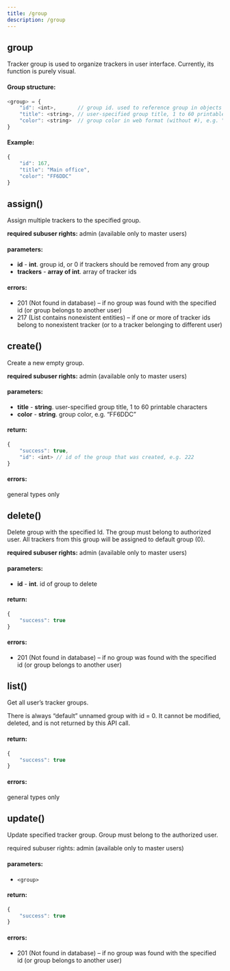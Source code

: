 ```yaml
---
title: /group
description: /group
---
```


## group
Tracker group is used to organize trackers in user interface. Currently, its function is purely visual.

#### Group structure:
```javascript
<group> = {
    "id": <int>,       // group id. used to reference group in objects and API calls. Read-only, assigned automatically by the server.
    "title": <string>, // user-specified group title, 1 to 60 printable characters, e. g. "Employees"
    "color": <string>  // group color in web format (without #), e.g. "FF6DDC". Determines the color of tracker markers on the map.
}
```

#### Example:
```javascript
{
    "id": 167,
    "title": "Main office",
    "color": "FF6DDC"
}
```

## assign()
Assign multiple trackers to the specified group.

**required subuser rights:** admin (available only to master users)

#### parameters:
* **id** - **int**. group id, or 0 if trackers should be removed from any group
* **trackers** - **array of int**. array of tracker ids

#### errors:
*   201 (Not found in database) – if no group was found with the specified id (or group belongs to another user)
*   217 (List contains nonexistent entities) – if one or more of tracker ids belong to nonexistent tracker (or to a tracker belonging to different user)

## create()
Create a new empty group.

**required subuser rights:** admin (available only to master users)

#### parameters:
* **title** - **string**. user-specified group title, 1 to 60 printable characters
* **color** - **string**. group color, e.g. “FF6DDC”

#### return:
```javascript
{
    "success": true,
    "id": <int> // id of the group that was created, e.g. 222
}
```

#### errors:
general types only

## delete()
Delete group with the specified Id. The group must belong to authorized user. All trackers from this group will be assigned to default group (0).

**required subuser rights:** admin (available only to master users)

#### parameters:
* **id** - **int**. id of group to delete

#### return:
```javascript
{
    "success": true
}
```

#### errors:
*   201 (Not found in database) – if no group was found with the specified id (or group belongs to another user)

## list()
Get all user’s tracker groups.

There is always “default” unnamed group with id = 0. It cannot be modified, deleted, and is not returned by this API call.

#### return:
```javascript
{
    "success": true
}
```

#### errors:
general types only

## update()
Update specified tracker group. Group must belong to the authorized user.

required subuser rights: admin (available only to master users)

#### parameters:
* `<group>`

#### return:
```javascript
{
    "success": true
}
```

#### errors:
*   201 (Not found in database) – if no group was found with the specified id (or group belongs to another user)
